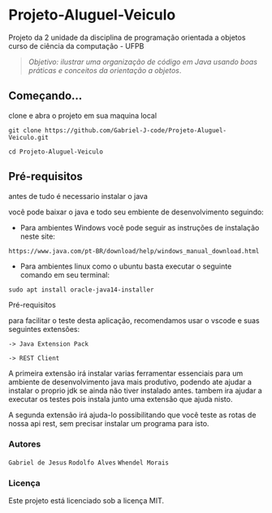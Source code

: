 # Projeto-Aluguel-Veiculo
 
Projeto da 2 unidade da disciplina de programação orientada a objetos
curso de ciência da computação - UFPB

> _Objetivo: ilustrar uma organização de código em Java usando boas práticas e conceitos da orientação a objetos_.

## Começando...

clone e abra o projeto em sua maquina local

```
git clone https://github.com/Gabriel-J-code/Projeto-Aluguel-Veiculo.git
```

```
cd Projeto-Aluguel-Veiculo
```

## Pré-requisitos

antes de tudo é necessario instalar o java

você pode baixar o java e todo seu embiente de desenvolvimento seguindo:

- Para ambientes Windows você pode seguir as instruções de instalação neste site:

`https://www.java.com/pt-BR/download/help/windows_manual_download.html`

- Para ambientes linux como o ubuntu basta executar o seguinte comando em seu terminal:

`sudo apt install oracle-java14-installer`

Pré-requisitos

para facilitar o teste desta aplicação, recomendamos usar o vscode e suas seguintes extensões:

```
-> Java Extension Pack

-> REST Client
```

A primeira extensão irá instalar varias ferramentar essenciais para um ambiente de desenvolvimento java mais produtivo, podendo ate ajudar a instalar o proprio jdk se ainda não tiver instalado antes.
tambem ira ajudar a executar os testes pois instala junto uma extensão que ajuda nisto.

A segunda extensão irá ajuda-lo possibilitando que você teste as rotas de nossa api rest, sem precisar instalar um programa para isto.


### Autores

`Gabriel de Jesus`
`Rodolfo Alves`
`Whendel Morais`

### Licença

Este projeto está licenciado sob a licença MIT.